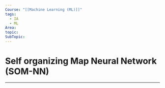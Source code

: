 ```yaml
---
Course: "[[Machine Learning (ML)]]"
tags:
  - IA
  - ML
Area: 
topic: 
SubTopic:
---
```

# Self organizing Map Neural Network (SOM-NN)
---
